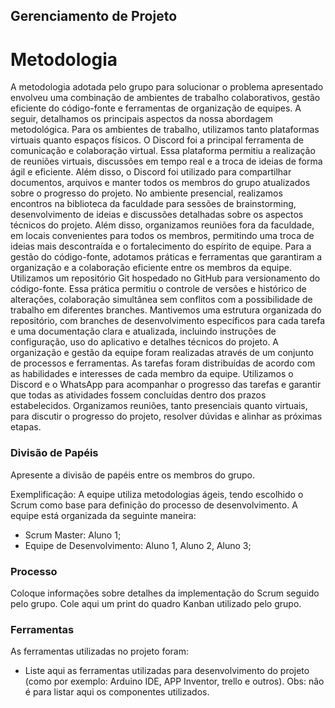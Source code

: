 ## Gerenciamento de Projeto


# Metodologia

A metodologia adotada pelo grupo para solucionar o problema apresentado envolveu uma combinação de ambientes de trabalho colaborativos, gestão eficiente do código-fonte e ferramentas de organização de equipes. A seguir, detalhamos os principais aspectos da nossa abordagem metodológica.
Para os ambientes de trabalho, utilizamos tanto plataformas virtuais quanto espaços físicos. O Discord foi a principal ferramenta de comunicação e colaboração virtual. Essa plataforma permitiu a realização de reuniões virtuais, discussões em tempo real e a troca de ideias de forma ágil e eficiente. Além disso, o Discord foi utilizado para compartilhar documentos, arquivos e manter todos os membros do grupo atualizados sobre o progresso do projeto. No ambiente presencial, realizamos encontros na biblioteca da faculdade para sessões de brainstorming, desenvolvimento de ideias e discussões detalhadas sobre os aspectos técnicos do projeto. Além disso, organizamos reuniões fora da faculdade, em locais convenientes para todos os membros, permitindo uma troca de ideias mais descontraída e o fortalecimento do espírito de equipe.
Para a gestão do código-fonte, adotamos práticas e ferramentas que garantiram a organização e a colaboração eficiente entre os membros da equipe. Utilizamos um repositório Git hospedado no GitHub para versionamento do código-fonte. Essa prática permitiu o controle de versões e histórico de alterações, colaboração simultânea sem conflitos com a possibilidade de trabalho em diferentes branches. Mantivemos uma estrutura organizada do repositório, com branches de desenvolvimento específicos para cada tarefa e uma documentação clara e atualizada, incluindo instruções de configuração, uso do aplicativo e detalhes técnicos do projeto.
A organização e gestão da equipe foram realizadas através de um conjunto de processos e ferramentas. As tarefas foram distribuídas de acordo com as habilidades e interesses de cada membro da equipe. Utilizamos o Discord e o WhatsApp para acompanhar o progresso das tarefas e garantir que todas as atividades fossem concluídas dentro dos prazos estabelecidos. Organizamos reuniões, tanto presenciais quanto virtuais, para discutir o progresso do projeto, resolver dúvidas e alinhar as próximas etapas. 

### Divisão de Papéis

Apresente a divisão de papéis entre os membros do grupo.

Exemplificação: A equipe utiliza metodologias ágeis, tendo escolhido o Scrum como base para definição do processo de desenvolvimento. A equipe está organizada da seguinte maneira:
- Scrum Master: Aluno 1;
- Equipe de Desenvolvimento: Aluno 1, Aluno 2, Aluno 3;


### Processo

Coloque  informações sobre detalhes da implementação do Scrum seguido pelo grupo. Cole aqui um print do quadro Kanban utilizado pelo grupo.
 

### Ferramentas

As ferramentas utilizadas no projeto foram:

- Liste aqui as ferramentas utilizadas para desenvolvimento do projeto (como por exemplo: Arduino IDE, APP Inventor, trello e outros). Obs: não é para listar aqui os componentes utilizados.
